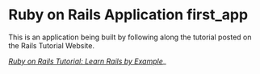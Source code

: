# Ruby on Rails Application first_app

This is an application being built by following along the tutorial posted on the Rails Tutorial Website.

[*Ruby on Rails Tutorial: Learn Rails by Example*](http://railstutorial.org/)_